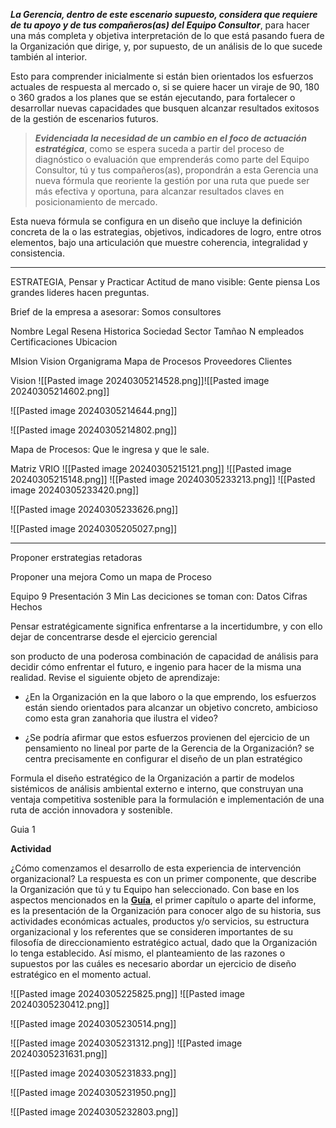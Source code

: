 **_La Gerencia, dentro de este escenario supuesto, considera que requiere de tu apoyo y de tus compañeros(as) del Equipo Consultor_**, para hacer una más completa y objetiva interpretación de lo que está pasando fuera de la Organización que dirige, y, por supuesto, de un análisis de lo que sucede también al interior.

Esto para comprender inicialmente si están bien orientados los esfuerzos actuales de respuesta al mercado o, si se quiere hacer un viraje de 90, 180 o 360 grados a los planes que se están ejecutando, para fortalecer o desarrollar nuevas capacidades que busquen alcanzar resultados exitosos de la gestión de escenarios futuros.

> **_Evidenciada la necesidad de un cambio en el foco de actuación estratégica_**, como se espera suceda a partir del proceso de diagnóstico o evaluación que emprenderás como parte del Equipo Consultor, tú y tus compañeros(as), propondrán a esta Gerencia una nueva fórmula que reoriente la gestión por una ruta que puede ser más efectiva y oportuna, para alcanzar resultados claves en posicionamiento de mercado.


Esta nueva fórmula se configura en un diseño que incluye la definición concreta de la o las estrategias, objetivos, indicadores de logro, entre otros elementos, bajo una articulación que muestre coherencia, integralidad y consistencia.


--- 
ESTRATEGIA,  Pensar y Practicar
Actitud de mano visible: Gente piensa
Los grandes lideres hacen preguntas.


Brief de la empresa a asesorar: Somos consultores

Nombre Legal
Resena Historica
Sociedad
Sector
Tamñao N empleados
Certificaciones
Ubicacion

MIsion
Vision
Organigrama
Mapa de Procesos
Proveedores
Clientes

Vision
![[Pasted image 20240305214528.png]]![[Pasted image 20240305214602.png]]

![[Pasted image 20240305214644.png]]

![[Pasted image 20240305214802.png]]

Mapa de Procesos:
Que le ingresa y que le sale.


Matriz VRIO
![[Pasted image 20240305215121.png]]
![[Pasted image 20240305215148.png]]
![[Pasted image 20240305233213.png]]
![[Pasted image 20240305233420.png]]

![[Pasted image 20240305233626.png]]





![[Pasted image 20240305205027.png]]



--- 
Proponer erstrategias retadoras

Proponer una mejora Como un mapa de Proceso

Equipo 9 
Presentación 3 Min
Las deciciones se toman con: Datos Cifras Hechos


Pensar estratégicamente significa enfrentarse a la incertidumbre, y con ello dejar de concentrarse desde el ejercicio gerencial

son producto de una poderosa combinación de capacidad de análisis para decidir cómo enfrentar el futuro, e ingenio para hacer de la misma una realidad. Revise el siguiente objeto de aprendizaje:


- ¿En la Organización en la que laboro o la que emprendo, los esfuerzos están siendo orientados para alcanzar un objetivo concreto, ambicioso como esta gran zanahoria que ilustra el video?  
      
    
- ¿Se podría afirmar que estos esfuerzos provienen del ejercicio de un pensamiento no lineal por parte de la Gerencia de la Organización?
se centra precisamente en configurar el diseño de un plan estratégico


Formula el diseño estratégico de la Organización a partir de modelos sistémicos de análisis ambiental externo e interno, que construyan una ventaja competitiva sostenible para la formulación e implementación de una ruta de acción innovadora y sostenible.


Guia 1

**Actividad**

¿Cómo comenzamos el desarrollo de esta experiencia de intervención organizacional? La respuesta es con un primer componente, que describe la Organización que tú y tu Equipo han seleccionado. Con base en los aspectos mencionados en la [**Guía**](https://virtual.universidadean.edu.co/courses/21571/files/11520103/download?wrap=1 "Guía"), el primer capítulo o aparte del informe, es la presentación de la Organización para conocer algo de su historia, sus actividades económicas actuales, productos y/o servicios, su estructura organizacional y los referentes que se consideren importantes de su filosofía de direccionamiento estratégico actual, dado que la Organización lo tenga establecido. Así mismo, el planteamiento de las razones o supuestos por las cuáles es necesario abordar un ejercicio de diseño estratégico en el momento actual.


![[Pasted image 20240305225825.png]]
![[Pasted image 20240305230412.png]]

![[Pasted image 20240305230514.png]]

![[Pasted image 20240305231312.png]]
![[Pasted image 20240305231631.png]]

![[Pasted image 20240305231833.png]]

![[Pasted image 20240305231950.png]]

![[Pasted image 20240305232803.png]]

